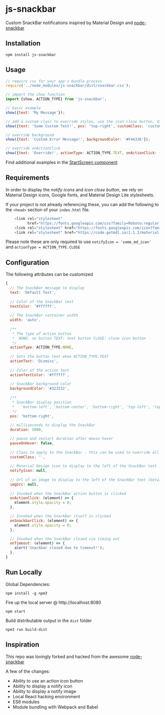 # js-snackbar

Custom SnackBar notifications inspired by Material Design and [node-snackbar](https://github.com/polonel/SnackBar)

## Installation
```
npm install js-snackbar
```

## Usage
```javascript
// require css for your app's bundle process
require('../node_modules/js-snackbar/dist/snackbar.css');

// import the show function
import {show, ACTION_TYPE} from 'js-snackbar';

// basic example
show({text: 'My Message'});

// add a custom class to override styles, use the icon close button, display a face notify icon
show({text: 'Some Custom Text!', pos: 'top-right', customClass: 'custom-class', notifyIcon: 'face', actionType: ACTION_TYPE.CLOSE});

// override background
show({text: 'Custom Error Message!', backgroundColor: '#F44336'});

// override onActionClick
show({text: 'Override!', actionType: ACTION_TYPE.TEXT, onActionClick: (element) => { element.style.opacity = 0; console.log('dang!'); }});
```

Find additional examples in the [StartScreen component](https://github.com/johnrhampton/SnackBar/blob/master/src/local/StartScreen/index.js)

## Requirements
In order to display the _notify icons_ and _icon close button_, we rely on Material Design icons, Google fonts, and Material Design Lite stylesheets.
 
If your project is not already referencing these, you can add the following to the `<head>` section of your `index.html` file.

```javascript
    <link rel="stylesheet"
          href="https://fonts.googleapis.com/css?family=Roboto:regular,bold,italic,thin,light,bolditalic,black,medium&amp;lang=en">
    <link rel="stylesheet" href="https://fonts.googleapis.com/icon?family=Material+Icons">
    <link rel="stylesheet" href="https://code.getmdl.io/1.1.3/material.indigo-pink.min.css">
```

Please note these are only required to use `notifyIcon = 'some_md_icon'` and `actionType = ACTION_TYPE.CLOSE`

## Configuration
The following attributes can be customized

```javascript
{
  // The SnackBar message to display
  text: 'Default Text',
  
  // Color of the SnackBar text
  textColor: '#ffffff',
  
  // The SnackBar container width
  width: 'auto',
  
  /**
   * The type of action button 
   *  NONE: no button TEXT: text button CLOSE: close icon button
   */
  actionType: ACTION_TYPE.NONE,
  
  // Sets the button text when ACTION_TYPE.TEXT
  actionText: 'Dismiss',
  
  // Color of the action text
  actionTextColor: '#ffffff',
  
  // SnackBar background color
  backgroundColor: '#323232',
  
  /**
   * SnackBar display position
   *   'bottom-left', 'bottom-center', 'bottom-right', 'top-left', 'top-center', 'top-right'
   */ 
  pos: 'bottom-right',
  
  // milliseconds to display the SnackBar
  duration: 5000,

  // pause and restart duration after mouse hover
  pauseOnHover: false,
  
  // Class to apply to the SnackBar - this can be used to override all styles
  customClass: '',
  
  // Material Design icon to display to the left of the SnackBar text
  notifyIcon: null,
  
  // Url of an image to display to the left of the SnackBar text (beta)
  imgSrc: null,
  
  // Invoked when the SnackBar action button is clicked
  onActionClick: (element) => {
    element.style.opacity = 0;
  },

  // Invoked when the SnackBar itself is clicked
  onSnackbarClick: (element) => {
    element.style.opacity = 0;
  },

  // Invoked when the SnackBar closed via timing out
  onTimeout: (element) => {
    alert('Snackbar closed due to timeout!');
  },
}
```

## Run Locally

Global Dependencies:
```
npm install -g npm3
```

Fire up the local server @ http://localhost:8080
```
npm start
```

Build distributable output in the `dist` folder
```
npm3 run build-dist
```

## Inspiration
This repo was lovingly forked and hacked from the awesome [node-snackbar](https://github.com/polonel/SnackBar)

A few of the changes:
- Ability to use an action icon button
- Ability to display a notify icon
- Ability to display a notify image
- Local React hacking environment
- ES6 modules
- Module bundling with Webpack and Babel